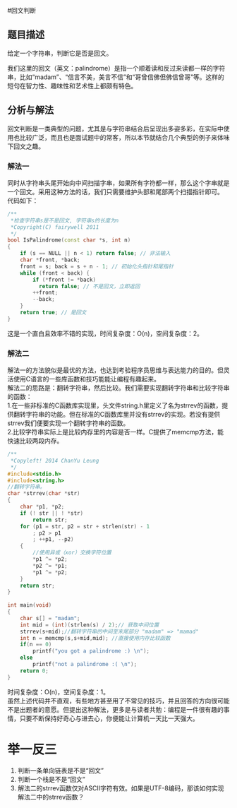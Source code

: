 #回文判断


## 题目描述

给定一个字符串，判断它是否是回文。

我们这里的回文（英文：palindrome）是指一个顺着读和反过来读都一样的字符串，比如“madam”、“信言不美，美言不信”和“哥曾信佛但佛信曾哥”等。这样的短句在智力性、趣味性和艺术性上都颇有特色。

## 分析与解法

回文判断是一类典型的问题，尤其是与字符串结合后呈现出多姿多彩，在实际中使用也比较广泛，而且也是面试题中的常客，所以本节就结合几个典型的例子来体味下回文之趣。

### 解法一

同时从字符串头尾开始向中间扫描字串，如果所有字符都一样，那么这个字串就是一个回文。采用这种方法的话，我们只需要维护头部和尾部两个扫描指针即可。
代码如下：  

```cpp
/**  
 *检查字符串s是不是回文, 字符串s的长度为n 
 *Copyright(C) fairywell 2011 
 */  
bool IsPalindrome(const char *s, int n)  
{  
    if (s == NULL || n < 1) return false; // 非法输入  
    char *front, *back;  
    front = s; back = s + n - 1; // 初始化头指针和尾指针  
    while (front < back) {  
        if (*front != *back) 
          return false; // 不是回文，立即返回  
        ++front; 
        --back;  
    }  
    return true; // 是回文  
}  
```

这是一个直白且效率不错的实现，时间复杂度：O(n)，空间复杂度：2。


### 解法二

解法一的方法貌似是最优的方法，也达到考验程序员思维与表达能力的目的。但灵活使用C语言的一些库函数和技巧能能让编程有趣起来。  
解法二的思路是：翻转字符串，然后比较。我们需要实现翻转字符串和比较字符串的函数：  
1.在一些非标准的C函数库实现里，头文件string.h里定义了名为strrev的函数，提供翻转字符串的功能。但在标准的C函数库里并没有strrev的实现。若没有提供strrev我们便要实现一个翻转字符串的函数。  
2.比较字符串实际上是比较内存里的内容是否一样。C提供了memcmp方法，能快速比较两段内存。  


```cpp
/**  
 *Copyleft! 2014 ChanYu Leung  
 */  
#include<stdio.h>  
#include<string.h>  
//翻转字符串。  
char *strrev(char *str)  
{  
    char *p1, *p2;  
    if (! str || ! *str)  
        return str;  
    for (p1 = str, p2 = str + strlen(str) - 1  
        ; p2 > p1  
        ; ++p1, --p2)  
    {  
        //使用异或（xor）交换字符位置  
        *p1 ^= *p2;  
        *p2 ^= *p1;  
        *p1 ^= *p2;  
    }  
    return str;  
}  
  
int main(void)  
{  
    char s[] = "madam";  
    int mid = (int)(strlen(s) / 2);// 获取中间位置  
    strrev(s+mid);//翻转字符串的中间至末尾部分 "madam" => "mamad"  
    int n = memcmp(s,s+mid,mid); //直接使用内存比较函数  
    if(n == 0)  
        printf("you got a palindrome :) \n");  
    else  
        printf("not a palindrome :( \n");  
    return 0;  
}  
```
时间复杂度：O(n)，空间复杂度：1。  
虽然上述代码并不直观，有些地方甚至用了不常见的技巧，并且回答的方向很可能不是出题者的意愿。但提出这种解法，更多是与读者共勉：编程是一件很有趣的事情，只要不断保持好奇心与进去心，你便能让计算机一天比一天强大。  


# 举一反三

1. 判断一条单向链表是不是“回文”  
2. 判断一个栈是不是“回文”  
3. 解法二的strrev函数仅对ASCII字符有效。如果是UTF-8编码，那该如何实现解法二中的strrev函数？  
